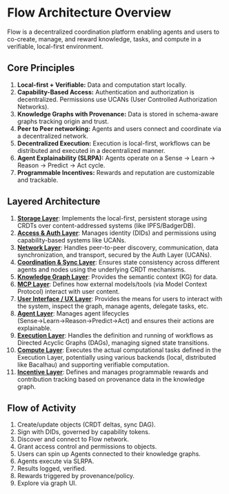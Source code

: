 # Flow Architecture Overview

Flow is a decentralized coordination platform enabling agents and users to co-create, manage, and reward knowledge, tasks, and compute in a verifiable, local-first environment.


## Core Principles

1.  **Local-first + Verifiable:** Data and computation start locally.
2.  **Capability-Based Access:** Authentication and authorization is decentralized. Permissions use UCANs (User Controlled Authorization Networks).
3.  **Knowledge Graphs with Provenance:** Data is stored in schema-aware graphs tracking origin and trust.
4.  **Peer to Peer networking:** Agents and users connect and coordinate via a decentralized network.
5.  **Decentralized Execution:** Execution is local-first, workflows can be distributed and executed in a decentralized manner.
6.  **Agent Explainability (SLRPA):** Agents operate on a Sense → Learn → Reason → Predict → Act cycle.
7.  **Programmable Incentives:** Rewards and reputation are customizable and trackable.


## Layered Architecture

1.  [**Storage Layer**](./01_storage_layer.md): Implements the local-first, persistent storage using CRDTs over content-addressed systems (like IPFS/BadgerDB).
2.  [**Access & Auth Layer**](./02_access_auth_layer.md): Manages identity (DIDs) and permissions using capability-based systems like UCANs.
3.  [**Network Layer**](./03_network_layer.md): Handles peer-to-peer discovery, communication, data synchronization, and transport, secured by the Auth Layer (UCANs).
4.  [**Coordination & Sync Layer**](./04_coordination_sync_layer.md): Ensures state consistency across different agents and nodes using the underlying CRDT mechanisms.
5.  [**Knowledge Graph Layer**](./05_knowledge_graph_mcp.md): Provides the semantic context (KG) for data. 
6. [**MCP Layer**](./06_mcp.md): Defines how external models/tools (via Model Context Protocol) interact with user content.
7.  [**User Interface / UX Layer**](./07_ui_ux_layer.md): Provides the means for users to interact with the system, inspect the graph, manage agents, delegate tasks, etc.
8.  [**Agent Layer**](./08_agent_layer.md): Manages agent lifecycles (Sense→Learn→Reason→Predict→Act) and ensures their actions are explainable.
9.  [**Execution Layer**](./09_execution_layer.md): Handles the definition and running of workflows as Directed Acyclic Graphs (DAGs), managing signed state transitions.
10.  [**Compute Layer**](./10_compute_layer.md): Executes the actual computational tasks defined in the Execution Layer, potentially using various backends (local, distributed like Bacalhau) and supporting verifiable computation.
11. [**Incentive Layer**](./11_incentive_layer.md): Defines and manages programmable rewards and contribution tracking based on provenance data in the knowledge graph.


## Flow of Activity

1.  Create/update objects (CRDT deltas, sync DAG).
2.  Sign with DIDs, governed by capability tokens.
3.  Discover and connect to Flow network.
4.  Grant access control and permissions to objects.
5.  Users can spin up Agents connected to their knowledge graphs. 
6.  Agents execute via SLRPA.
7.  Results logged, verified.
8.  Rewards triggered by provenance/policy.
9.  Explore via graph UI.
